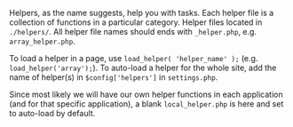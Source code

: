 Helpers, as the name suggests, help you with tasks. Each helper file is a collection of functions in a particular category. Helper files located in `./helpers/`. All helper file names should ends with `_helper.php`, e.g. `array_helper.php`.

To load a helper in a page, use `load_helper( 'helper_name' );` (e.g. `load_helper('array');`). To auto-load a helper for the whole site, add the name of helper(s) in `$config['helpers']` in `settings.php`.

Since most likely we will have our own helper functions in each application (and for that specific application), a blank `local_helper.php` is here and set to auto-load by default.

